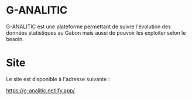 # G-ANALITIC 

G-ANALITIC est une plateforme permettant de suivre l'évolution des données statistiques au Gabon mais aussi de pouvoir les exploiter selon le besoin.

# Site
Le site est disponible à l'adresse suivante :

https://g-analitic.netlify.app/
